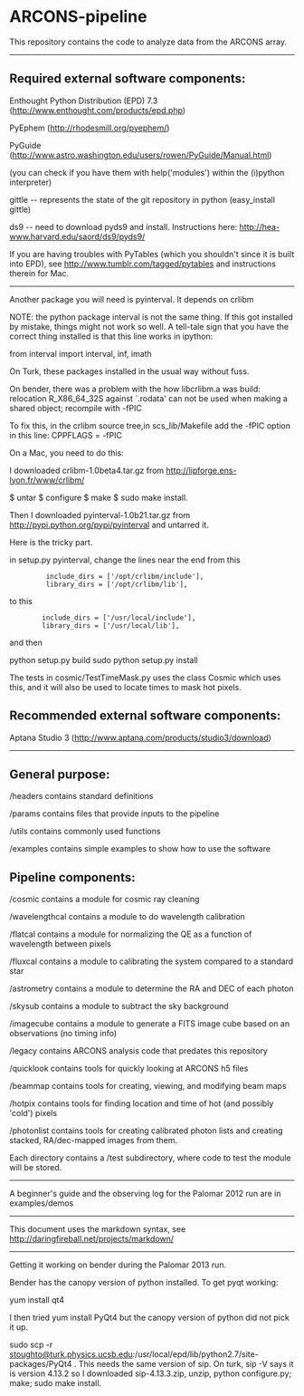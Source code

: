 ARCONS-pipeline
===============

This repository contains the code to analyze data from the ARCONS array.  

***

Required external software components:
---------------------

Enthought Python Distribution (EPD) 7.3 (http://www.enthought.com/products/epd.php)
 
PyEphem (http://rhodesmill.org/pyephem/)

PyGuide (http://www.astro.washington.edu/users/rowen/PyGuide/Manual.html)

(you can check if you have them with help('modules') within the (i)python interpreter)

gittle -- represents the state of the git repository in python (easy_install gittle)

ds9 -- need to download pyds9 and install.  Instructions here:
http://hea-www.harvard.edu/saord/ds9/pyds9/

If you are having troubles with PyTables (which you shouldn't since it is built into EPD), see http://www.tumblr.com/tagged/pytables and instructions therein for Mac.

***

Another package you will need is pyinterval.  It depends on crlibm

NOTE:  the python package interval is not the same thing.  If this
got installed by mistake, things might not work so well.  A tell-tale
sign that you have the correct thing installed is that this line 
works in ipython:

from interval import interval, inf, imath


On Turk, these packages installed in the usual way without fuss.

On bender, there was a problem with the how libcrlibm.a was build:
relocation R_X86_64_32S against `.rodata' can not be used when making
a shared object; recompile with -fPIC

To fix this, in the crlibm source tree,in scs_lib/Makefile add the -fPIC 
option in this line:
CPPFLAGS = -fPIC 


On a Mac, you need to do this:

I downloaded crlibm-1.0beta4.tar.gz from 
http://lipforge.ens-lyon.fr/www/crlibm/ 

$ untar
$ configure
$ make
$ sudo make install. 

Then I downloaded pyinterval-1.0b21.tar.gz from
http://pypi.python.org/pypi/pyinterval
and untarred it.


Here is the tricky part.

in setup.py pyinterval, change the lines near the end from this

             include_dirs = ['/opt/crlibm/include'],
             library_dirs = ['/opt/crlibm/lib'],

to this


            include_dirs = ['/usr/local/include'],
            library_dirs = ['/usr/local/lib'],

and then 

python setup.py build
sudo python setup.py install

The tests in cosmic/TestTimeMask.py uses the class Cosmic which uses
this, and it will also be used to locate times to mask hot pixels.


Recommended external software components:
---------------------

Aptana Studio 3 (http://www.aptana.com/products/studio3/download)

***

General purpose:
---------------------

/headers contains standard definitions 

/params contains files that provide inputs to the pipeline 

/utils contains commonly used functions 

/examples contains simple examples to show how to use the software


Pipeline components:
---------------------

/cosmic contains a module for cosmic ray cleaning

/wavelengthcal contains a module to do wavelength calibration 

/flatcal contains a module for normalizing the QE as a function of wavelength between pixels

/fluxcal contains a module to calibrating the system compared to a standard star

/astrometry contains a module to determine the RA and DEC of each photon

/skysub contains a module to subtract the sky background

/imagecube contains a module to generate a FITS image cube based on an observations (no timing info)

/legacy contains ARCONS analysis code that predates this repository

/quicklook contains tools for quickly looking at ARCONS h5 files

/beammap contains tools for creating, viewing, and modifying beam maps 

/hotpix contains tools for finding location and time of hot (and possibly 'cold') pixels

/photonlist contains tools for creating calibrated photon lists and creating stacked, RA/dec-mapped images from them.

Each directory contains a /test subdirectory, where code to test the module will be stored.

***

A beginner's guide and the observing log for the Palomar 2012 run are in examples/demos

***
This document uses the markdown syntax, see http://daringfireball.net/projects/markdown/


***
Getting it working on bender during the Palomar 2013 run.  

Bender has the canopy version of python installed.  To get pyqt working:

yum install qt4

I then tried yum install PyQt4 but the canopy version of python did
not pick it up.

sudo scp -r stoughto@turk.physics.ucsb.edu:/usr/local/epd/lib/python2.7/site-packages/PyQt4 .
This needs the same version of sip.  On turk, sip -V says it is version 4.13.2 so I downloaded sip-4.13.3.zip,
unzip, python configure.py; make; sudo make install.


